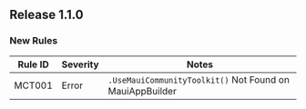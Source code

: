 ﻿## Release 1.1.0

### New Rules

| Rule ID | Severity | Notes                                                    |
|---------|----------|----------------------------------------------------------|
| MCT001  | Error    | `.UseMauiCommunityToolkit()` Not Found on MauiAppBuilder | 